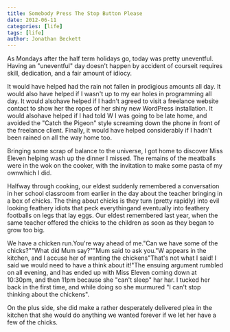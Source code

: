 ```yaml
---
title: Somebody Press The Stop Button Please
date: 2012-06-11
categories: [life]
tags: [life]
author: Jonathan Beckett
---
```


As Mondays after the half term holidays go, today was pretty uneventful. Having an "uneventful" day doesn't happen by accident of courseit requires skill, dedication, and a fair amount of idiocy.

It would have helped had the rain not fallen in prodigious amounts all day. It would also have helped if I wasn't up to my ear holes in programming all day. It would alsohave helped if I hadn't agreed to visit a freelance website contact to show her the ropes of her shiny new WordPress installation. It would alsohave helped if I had told W I was going to be late home, and avoided the "Catch the Pigeon" style screaming down the phone in front of the freelance client. Finally, it would have helped considerably if I hadn't been rained on all the way home too.

Bringing some scrap of balance to the universe, I got home to discover Miss Eleven helping wash up the dinner I missed. The remains of the meatballs were in the wok on the cooker, with the invitation to make some pasta of my ownwhich I did.

Halfway through cooking, our eldest suddenly remembered a conversation in her school classroom from earlier in the day about the teacher bringing in a box of chicks. The thing about chicks is they turn (pretty rapidly) into evil looking feathery idiots that peck everythingand eventually into feathery footballs on legs that lay eggs. Our eldest remembered last year, when the same teacher offered the chicks to the children as soon as they began to grow too big.

We have a chicken run.You're way ahead of me."Can we have some of the chicks?""What did Mum say?""Mum said to ask you."W appears in the kitchen, and I accuse her of wanting the chickens"That's not what I said! I said we would need to have a think about it!"The ensuing argument rumbled on all evening, and has ended up with Miss Eleven coming down at 10:30pm, and then 11pm because she "can't sleep" har har. I tucked her back in the first time, and while doing so she murmured "I can't stop thinking about the chickens".

On the plus side, she did make a rather desperately delivered plea in the kitchen that she would do anything we wanted forever if we let her have a few of the chicks.